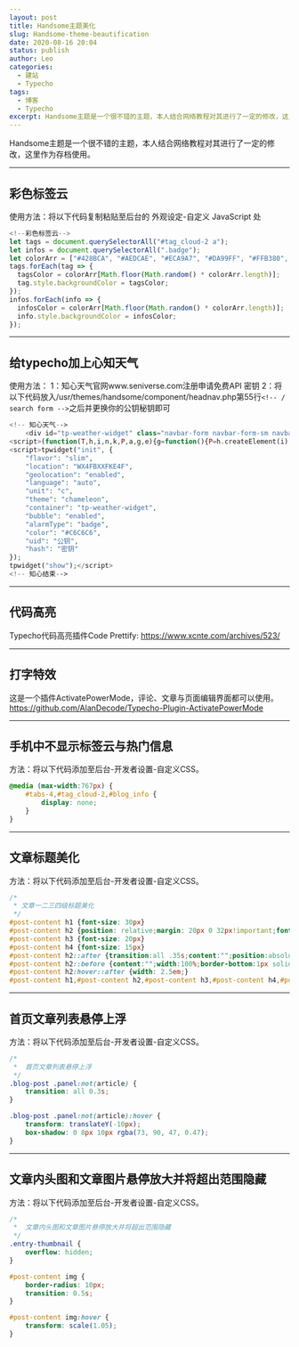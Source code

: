 ```yaml
---
layout: post
title: Handsome主题美化
slug: Handsome-theme-beautification
date: 2020-08-16 20:04
status: publish
author: Leo
categories: 
  - 建站
  - Typecho
tags: 
  - 博客
  - Typecho
excerpt: Handsome主题是一个很不错的主题，本人结合网络教程对其进行了一定的修改，这里作为存档使用。
---
```

Handsome主题是一个很不错的主题，本人结合网络教程对其进行了一定的修改，这里作为存档使用。

------------

## 彩色标签云
  使用方法：将以下代码复制粘贴至后台的 外观设定-自定义 JavaScript 处
  ```JavaScript
  <!--彩色标签云-->
let tags = document.querySelectorAll("#tag_cloud-2 a");
let infos = document.querySelectorAll(".badge");
let colorArr = ["#428BCA", "#AEDCAE", "#ECA9A7", "#DA99FF", "#FFB380", "#D9B999"];
tags.forEach(tag => {
    tagsColor = colorArr[Math.floor(Math.random() * colorArr.length)];
    tag.style.backgroundColor = tagsColor;
});
infos.forEach(info => {
    infosColor = colorArr[Math.floor(Math.random() * colorArr.length)];
    info.style.backgroundColor = infosColor;
}); 
```


------------

## 给typecho加上心知天气
使用方法：
1：知心天气官网www.seniverse.com注册申请免费API 密钥
2：将以下代码放入/usr/themes/handsome/component/headnav.php第55行`<!-- / search form -->`之后并更换你的公钥秘钥即可

```php
<!-- 知心天气-->
    <div id="tp-weather-widget" class="navbar-form navbar-form-sm navbar-left shift"></div>
<script>(function(T,h,i,n,k,P,a,g,e){g=function(){P=h.createElement(i);a=h.getElementsByTagName(i)[0];P.src=k;P.charset="utf-8";P.async=1;a.parentNode.insertBefore(P,a)};T["ThinkPageWeatherWidgetObject"]=n;T[n]||(T[n]=function(){(T[n].q=T[n].q||[]).push(arguments)});T[n].l=+new Date();if(T.attachEvent){T.attachEvent("onload",g)}else{T.addEventListener("load",g,false)}}(window,document,"script","tpwidget","//widget.seniverse.com/widget/chameleon.js"))</script>
<script>tpwidget("init", {
    "flavor": "slim",
    "location": "WX4FBXXFKE4F",
    "geolocation": "enabled",
    "language": "auto",
    "unit": "c",
    "theme": "chameleon",
    "container": "tp-weather-widget",
    "bubble": "enabled",
    "alarmType": "badge",
    "color": "#C6C6C6",
    "uid": "公钥",
    "hash": "密钥"
});
tpwidget("show");</script>
<!-- 知心结束-->
```

------------

## 代码高亮
Typecho代码高亮插件Code Prettify:
https://www.xcnte.com/archives/523/


------------

## 打字特效
这是一个插件ActivatePowerMode，评论、文章与页面编辑界面都可以使用。
https://github.com/AlanDecode/Typecho-Plugin-ActivatePowerMode


------------

## 手机中不显示标签云与热门信息
方法：将以下代码添加至后台-开发者设置-自定义CSS。 
```css
@media (max-width:767px) {
    #tabs-4,#tag_cloud-2,#blog_info {
        display: none;
    }
} 
```

------------

## 文章标题美化
方法：将以下代码添加至后台-开发者设置-自定义CSS。 
```css
/*
 * 文章一二三四级标题美化
 */
#post-content h1 {font-size: 30px}
#post-content h2 {position: relative;margin: 20px 0 32px!important;font-size: 1.55em;}
#post-content h3 {font-size: 20px}
#post-content h4 {font-size: 15px}
#post-content h2::after {transition:all .35s;content:"";position:absolute;background:linear-gradient(#3c67bd8c 30%,#3c67bd 70%);width:1em;left:0;box-shadow:0 3px 3px rgba(32,160,255,.4);height:3px;bottom:-8px;}
#post-content h2::before {content:"";width:100%;border-bottom:1px solid #eee;bottom:-7px;position:absolute}
#post-content h2:hover::after {width: 2.5em;}
#post-content h1,#post-content h2,#post-content h3,#post-content h4,#post-content h5,#post-content h6 {color:#666;line-height:1.4;font-weight:700;margin:30px 0 10px 0} 
```

------------
## 首页文章列表悬停上浮
方法：将以下代码添加至后台-开发者设置-自定义CSS。 
```css
/*
 *  首页文章列表悬停上浮
 */
.blog-post .panel:not(article) {
    transition: all 0.3s;
}

.blog-post .panel:not(article):hover {
    transform: translateY(-10px);
    box-shadow: 0 8px 10px rgba(73, 90, 47, 0.47);
}
```
------------
## 文章内头图和文章图片悬停放大并将超出范围隐藏
方法：将以下代码添加至后台-开发者设置-自定义CSS。 
```css
/*
 *  文章内头图和文章图片悬停放大并将超出范围隐藏
 */
.entry-thumbnail {
    overflow: hidden;
}

#post-content img {
    border-radius: 10px;
    transition: 0.5s;
}

#post-content img:hover {
    transform: scale(1.05);
}
```